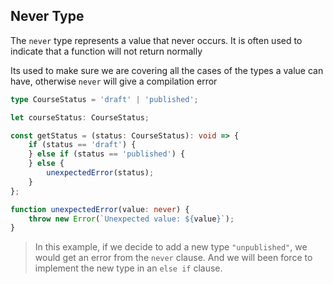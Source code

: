 ## Never Type

The `never` type represents a value that never occurs. It is often used to indicate that a function will not return normally

Its used to make sure we are covering all the cases of the types a value can have, otherwise `never` will give a compilation error

```typescript
type CourseStatus = 'draft' | 'published';

let courseStatus: CourseStatus;

const getStatus = (status: CourseStatus): void => {
    if (status == 'draft') {
    } else if (status == 'published') {
    } else {
        unexpectedError(status);
    }
};

function unexpectedError(value: never) {
    throw new Error(`Unexpected value: ${value}`);
}
```

> In this example, if we decide to add a new type `"unpublished"`, we would get an error from the `never` clause. And we will been force to implement the new type in an `else if` clause.
